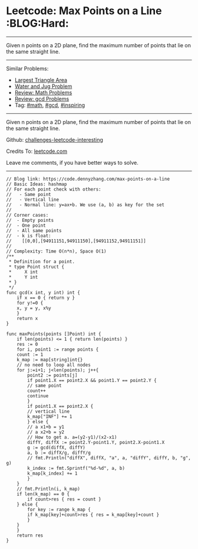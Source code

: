 
# Leetcode: Max Points on a Line     :BLOG:Hard:

---

Given n points on a 2D plane, find the maximum number of points that lie on the same straight line.  

---

Similar Problems:  

-   [Largest Triangle Area](https://code.dennyzhang.com/largest-triangle-area)
-   [Water and Jug Problem](https://code.dennyzhang.com/water-and-jug-problem)
-   [Review: Math Problems](https://code.dennyzhang.com/review-math)
-   [Review: gcd Problems](https://code.dennyzhang.com/review-gcd)
-   Tag: [#math](https://code.dennyzhang.com/tag/math), [#gcd](https://code.dennyzhang.com/tag/gcd), [#inspiring](https://code.dennyzhang.com/tag/inspiring)

---

Given n points on a 2D plane, find the maximum number of points that lie on the same straight line.  

Github: [challenges-leetcode-interesting](https://github.com/DennyZhang/challenges-leetcode-interesting/tree/master/problems/max-points-on-a-line)  

Credits To: [leetcode.com](https://leetcode.com/problems/max-points-on-a-line/description/)  

Leave me comments, if you have better ways to solve.  

---

    // Blog link: https://code.dennyzhang.com/max-points-on-a-line
    // Basic Ideas: hashmap
    // For each point check with others:
    //   - Same point
    //   - Vertical line
    //   - Normal line: y=ax+b. We use (a, b) as key for the set
    //
    // Corner cases:
    //  - Empty points
    //  - One point
    //  - All same points
    //  - k is float: 
    //    [[0,0],[94911151,94911150],[94911152,94911151]]
    //
    // Complexity: Time O(n*n), Space O(1)
    /**
     * Definition for a point.
     * type Point struct {
     *     X int
     *     Y int
     * }
     */
    func gcd(x int, y int) int {
        if x == 0 { return y }
        for y!=0 {
    	x, y = y, x%y
        }
        return x
    }
    
    func maxPoints(points []Point) int {
        if len(points) <= 1 { return len(points) }
        res := 0
        for i, point1 := range points {
    	count := 1
    	k_map := map[string]int{}
    	// no need to loop all nodes
    	for j:=i+1; j<len(points); j++{
    	    point2 := points[j]
    	    if point1.X == point2.X && point1.Y == point2.Y {
    		// same point
    		count++
    		continue
    	    }
    	    if point1.X == point2.X {
    		// vertical line
    		k_map["INF"] += 1
    	    } else {
    		// a x1+b = y1
    		// a x2+b = y2
    		// How to get a. a=(y2-y1)/(x2-x1)
    		diffY, diffX := point2.Y-point1.Y, point2.X-point1.X
    		g := gcd(diffX, diffY)
    		a, b := diffX/g, diffY/g
    		// fmt.Println("diffX", diffX, "a", a, "diffY", diffY, b, "g", g)
    		k_index := fmt.Sprintf("%d-%d", a, b)
    		k_map[k_index] += 1
    	    }
    	}
    	// fmt.Println(i, k_map)
    	if len(k_map) == 0 {
    	    if count>res { res = count }
    	} else {
    	    for key := range k_map {
    		if k_map[key]+count>res { res = k_map[key]+count }
    	    }
    	}
        }
        return res
    }

